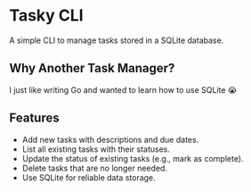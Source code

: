 # Tasky CLI

A simple CLI to manage tasks stored in a SQLite database.

## Why Another Task Manager?

I just like writing Go and wanted to learn how to use SQLite 😭

## Features

- Add new tasks with descriptions and due dates.
- List all existing tasks with their statuses.
- Update the status of existing tasks (e.g., mark as complete).
- Delete tasks that are no longer needed.
- Use SQLite for reliable data storage.
